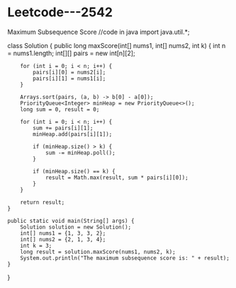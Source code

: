 # Leetcode---2542
Maximum Subsequence Score
//code in java
import java.util.*;

class Solution {
    public long maxScore(int[] nums1, int[] nums2, int k) {
        int n = nums1.length;
        int[][] pairs = new int[n][2];

        for (int i = 0; i < n; i++) {
            pairs[i][0] = nums2[i];
            pairs[i][1] = nums1[i];
        }

        Arrays.sort(pairs, (a, b) -> b[0] - a[0]);
        PriorityQueue<Integer> minHeap = new PriorityQueue<>();
        long sum = 0, result = 0;

        for (int i = 0; i < n; i++) {
            sum += pairs[i][1];
            minHeap.add(pairs[i][1]);

            if (minHeap.size() > k) {
                sum -= minHeap.poll();
            }

            if (minHeap.size() == k) {
                result = Math.max(result, sum * pairs[i][0]);
            }
        }

        return result;
    }

    public static void main(String[] args) {
        Solution solution = new Solution();
        int[] nums1 = {1, 3, 3, 2};
        int[] nums2 = {2, 1, 3, 4};
        int k = 3;
        long result = solution.maxScore(nums1, nums2, k);
        System.out.println("The maximum subsequence score is: " + result);
    }
}
